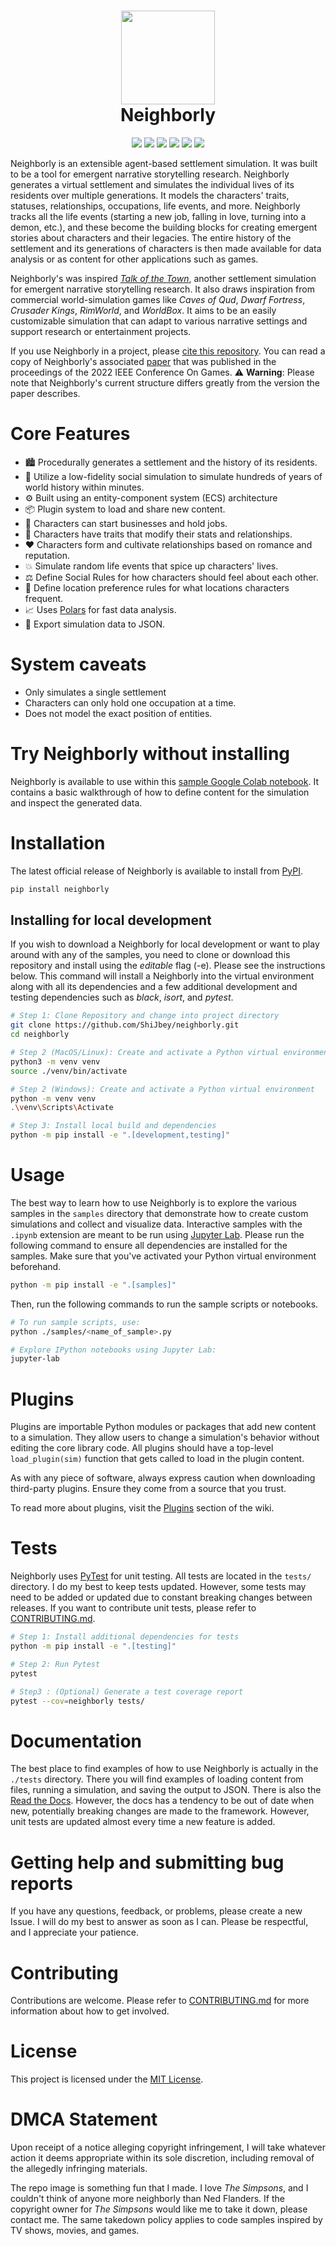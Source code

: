 <h1 align="center">
  <img
    width="150"
    height="150"
    src="https://user-images.githubusercontent.com/11076525/165836171-9ffdea6e-1633-440c-be06-b46e1e3e4e04.png"
  >
  <br>
  Neighborly
</h1>

<p align="center">
  <img src="https://img.shields.io/pypi/v/neighborly">
  <img src="https://img.shields.io/pypi/pyversions/neighborly">
  <img src="https://img.shields.io/pypi/l/neighborly">
  <img src="https://img.shields.io/pypi/dm/neighborly">
  <img src="https://img.shields.io/badge/code%20style-black-black">
  <img src="https://img.shields.io/badge/%20imports-isort-%231674b1?style=flat&labelColor=ef8336">
</p>

Neighborly is an extensible agent-based settlement simulation. It was built to be a tool for emergent narrative storytelling research. Neighborly generates a virtual settlement and simulates the individual lives of its residents over multiple generations. It models the characters' traits, statuses, relationships, occupations, life events, and more. Neighborly tracks all the life events (starting a new job, falling in love, turning into a demon, etc.), and these become the building blocks for creating emergent stories about characters and their legacies. The entire history of the settlement and its generations of characters is then made available for data analysis or as content for other applications such as games.

Neighborly's was inspired [_Talk of the Town_](https://github.com/james-owen-ryan/talktown), another settlement simulation for emergent narrative storytelling research. It also draws inspiration from commercial world-simulation games like _Caves of Qud_, _Dwarf Fortress_, _Crusader Kings_, _RimWorld_, and _WorldBox_. It aims to be an easily customizable simulation that can adapt to various narrative settings and support research or entertainment projects.

If you use Neighborly in a project, please [cite this repository](./CITATION.bib). You can read a copy of
Neighborly's associated [paper](https://shijbey.github.io/publications/Neighborly.pdf) that was published in the
proceedings of the 2022 IEEE Conference On Games. ⚠️ **Warning**: Please note that Neighborly's current structure
differs greatly from the version the paper describes.

# Core Features

- 🏙️ Procedurally generates a settlement and the history of its residents.
- 🚀 Utilize a low-fidelity social simulation to simulate hundreds of years of world history within minutes.
- ⚙️ Built using an entity-component system (ECS) architecture
- 📦 Plugin system to load and share new content.
- 👔 Characters can start businesses and hold jobs.
- ️🧬 Characters have traits that modify their stats and relationships.
- ❤️ Characters form and cultivate relationships based on romance and reputation.
- 💥 Simulate random life events that spice up characters' lives.
- ⚖️ Define Social Rules for how characters should feel about each other.
- 🏬 Define location preference rules for what locations characters frequent.
- 📈 Uses [Polars](https://www.pola.rs) for fast data analysis.
- 📜 Export simulation data to JSON.

# System caveats

- Only simulates a single settlement
- Characters can only hold one occupation at a time.
- Does not model the exact position of entities.

# Try Neighborly without installing

Neighborly is available to use within this [sample Google Colab notebook](https://colab.research.google.com/drive/1WxZnCR8afekfBl-vI6WcIcS6OhRGdkam?usp=sharing). It contains a basic walkthrough of how to define content for the simulation and inspect the generated data.

# Installation

The latest official release of Neighborly is available to install from [PyPI](https://pypi.org/project/neighborly/).

```bash
pip install neighborly
```

## Installing for local development

If you wish to download a Neighborly for local development or want to play around with
any of the samples, you need to clone or download this repository and install
using the _editable_ flag (-e). Please see the instructions below. This command will install
a Neighborly into the virtual environment along with all its dependencies and a few
additional development and testing dependencies such as _black_, _isort_, and _pytest_.

```bash
# Step 1: Clone Repository and change into project directory
git clone https://github.com/ShiJbey/neighborly.git
cd neighborly

# Step 2 (MacOS/Linux): Create and activate a Python virtual environment
python3 -m venv venv
source ./venv/bin/activate

# Step 2 (Windows): Create and activate a Python virtual environment
python -m venv venv
.\venv\Scripts\Activate

# Step 3: Install local build and dependencies
python -m pip install -e ".[development,testing]"
```

# Usage

The best way to learn how to use Neighborly is to explore the various samples in the `samples` directory
that demonstrate how to create custom simulations and collect and visualize data. Interactive samples with the `.ipynb`
extension are meant to be run using [Jupyter Lab](https://jupyter.org/). Please run the following command
to ensure all dependencies are installed for the samples. Make sure that you've activated your Python virtual
environment beforehand.

```bash
python -m pip install -e ".[samples]"
```

Then, run the following commands to run the sample scripts or notebooks.

```bash
# To run sample scripts, use:
python ./samples/<name_of_sample>.py

# Explore IPython notebooks using Jupyter Lab:
jupyter-lab
```

# Plugins

Plugins are importable Python modules or packages that add new content to a simulation. They allow users to change
a simulation's behavior without editing the core library code. All plugins should have a top-level
`load_plugin(sim)` function that gets called to load in the plugin content.

As with any piece of software, always express caution when downloading third-party plugins. Ensure they come from a
source that you trust.

To read more about plugins, visit the [Plugins](https://github.com/ShiJbey/neighborly/wiki/plugins) section of the
wiki.

# Tests

Neighborly uses [PyTest](https://docs.pytest.org/) for unit testing. All tests are located in the `tests/` directory. I
do my best to keep tests updated. However, some tests may need to be
added or updated due to constant breaking changes between releases. If you want to contribute unit tests, please refer
to [CONTRIBUTING.md](./CONTRIBUTING.md).

```bash
# Step 1: Install additional dependencies for tests
python -m pip install -e ".[testing]"

# Step 2: Run Pytest
pytest

# Step3 : (Optional) Generate a test coverage report
pytest --cov=neighborly tests/
```

# Documentation

The best place to find examples of how to use Neighborly is actually in the `./tests` directory. There you will find examples of loading content from files, running a simulation, and saving the output to JSON. There is also the [Read the Docs](https://neighborly.readthedocs.io/en/latest/index.html). However, the docs has a tendency to be out of date when new, potentially breaking changes are made to the framework. However, unit tests are updated almost every time a new feature is added.

# Getting help and submitting bug reports

If you have any questions, feedback, or problems, please create a new Issue. I will do my best to answer as soon as I
can. Please be respectful, and I appreciate your patience.

# Contributing

Contributions are welcome. Please refer to [CONTRIBUTING.md](./CONTRIBUTING.md) for more information about how to get
involved.

# License

This project is licensed under the [MIT License](./LICENSE).

# DMCA Statement

Upon receipt of a notice alleging copyright infringement, I will take whatever action it deems appropriate within its
sole discretion, including removal of the allegedly infringing materials.

The repo image is something fun that I made. I love _The Simpsons_, and I couldn't think of anyone more neighborly than
Ned Flanders. If the copyright owner for _The Simpsons_ would like me to take it down, please contact me. The same
takedown policy applies to code samples inspired by TV shows, movies, and games.
